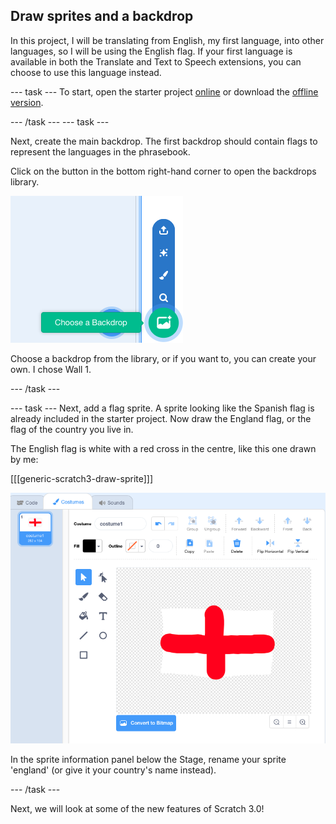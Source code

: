 ## Draw sprites and a backdrop

In this project, I will be translating from English, my first language, into other languages, so I will be using the English flag. If your first language is available in both the Translate and Text to Speech extensions, you can choose to use this language instead.

--- task ---
To start, open the starter project [online](https://scratch.mit.edu/projects/282154211/) or download the [offline version](resources/PhrasebookStarter.sb3).

--- /task ---
--- task ---

Next, create the main backdrop. The first backdrop should contain flags to represent the languages in the phrasebook.

Click on the button in the bottom right-hand corner to open the backdrops library.

![Scratch 3.0 choose a backdrop button](images/backdropButton.png)

Choose a backdrop from the library, or if you want to, you can create your own. I chose Wall 1.

--- /task ---

--- task ---
Next, add a flag sprite. A sprite looking like the Spanish flag is already included in the starter project. Now draw the England flag, or the flag of the country you live in.

The English flag is white with a red cross in the centre, like this one drawn by me:

[[[generic-scratch3-draw-sprite]]]

![Scratch 3.0 canvas](images/EnglandDrawing.png)

In the sprite information panel below the Stage, rename your sprite 'england' (or give it your country's name instead).

--- /task ---

Next, we will look at some of the new features of Scratch 3.0!
